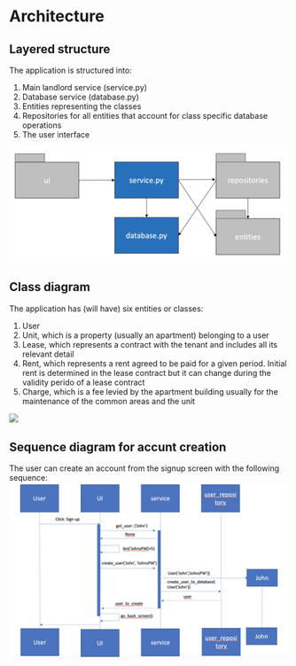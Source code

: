 # Architecture
## Layered structure

The application is structured into:
1. Main landlord service (service.py)
2. Database service (database.py)
3. Entities representing the classes
4. Repositories for all entities that account for class specific database operations
5. The user interface

<img src="https://raw.githubusercontent.com/miikara/landlord/master/documentation/pictures/architecture.png">

## Class diagram

The application has (will have) six entities or classes:
1. User
2. Unit, which is a property (usually an apartment) belonging to a user
3. Lease, which represents a contract with the tenant and includes all its relevant detail
4. Rent, which represents a rent agreed to be paid for a given period. Initial rent is determined in the lease contract but it can change during the validity perido of a lease contract
5. Charge, which is a fee levied by the apartment building usually for the maintenance of the common areas and the unit
 
<img src="https://raw.githubusercontent.com/miikara/landlord/master/documentation/pictures/class diagram_new.png">

## Sequence diagram for accunt creation

The user can create an account from the signup screen with the following sequence:
<img src="https://raw.githubusercontent.com/miikara/landlord/master/documentation/pictures/sequence_chart_sign_up.png">
